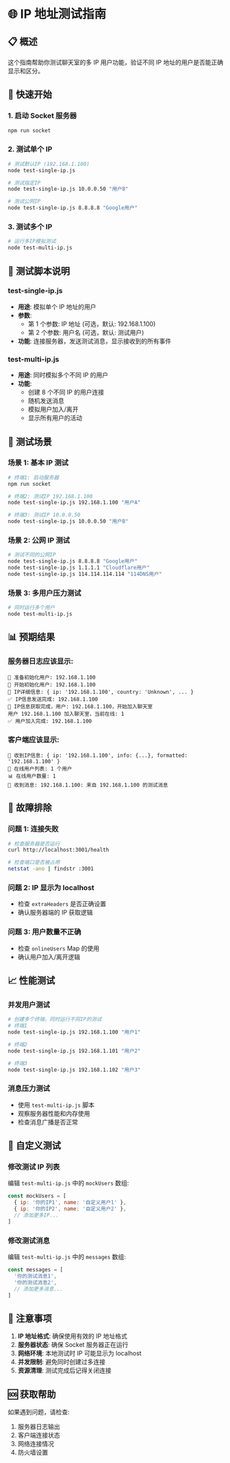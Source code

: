 # 🌐 IP 地址测试指南

## 📋 概述

这个指南帮助你测试聊天室的多 IP 用户功能，验证不同 IP 地址的用户是否能正确显示和区分。

## 🚀 快速开始

### 1. 启动 Socket 服务器

```bash
npm run socket
```

### 2. 测试单个 IP

```bash
# 测试默认IP (192.168.1.100)
node test-single-ip.js

# 测试指定IP
node test-single-ip.js 10.0.0.50 "用户B"

# 测试公网IP
node test-single-ip.js 8.8.8.8 "Google用户"
```

### 3. 测试多个 IP

```bash
# 运行多IP模拟测试
node test-multi-ip.js
```

## 📝 测试脚本说明

### test-single-ip.js

- **用途**: 模拟单个 IP 地址的用户
- **参数**:
  - 第 1 个参数: IP 地址 (可选，默认: 192.168.1.100)
  - 第 2 个参数: 用户名 (可选，默认: 测试用户)
- **功能**: 连接服务器，发送测试消息，显示接收到的所有事件

### test-multi-ip.js

- **用途**: 同时模拟多个不同 IP 的用户
- **功能**:
  - 创建 8 个不同 IP 的用户连接
  - 随机发送消息
  - 模拟用户加入/离开
  - 显示所有用户的活动

## 🎯 测试场景

### 场景 1: 基本 IP 测试

```bash
# 终端1: 启动服务器
npm run socket

# 终端2: 测试IP 192.168.1.100
node test-single-ip.js 192.168.1.100 "用户A"

# 终端3: 测试IP 10.0.0.50
node test-single-ip.js 10.0.0.50 "用户B"
```

### 场景 2: 公网 IP 测试

```bash
# 测试不同的公网IP
node test-single-ip.js 8.8.8.8 "Google用户"
node test-single-ip.js 1.1.1.1 "Cloudflare用户"
node test-single-ip.js 114.114.114.114 "114DNS用户"
```

### 场景 3: 多用户压力测试

```bash
# 同时运行多个用户
node test-multi-ip.js
```

## 📊 预期结果

### 服务器日志应该显示:

```
🎯 准备初始化用户: 192.168.1.100
🚀 开始初始化用户: 192.168.1.100
📍 IP详细信息: { ip: '192.168.1.100', country: 'Unknown', ... }
✅ IP信息发送完成: 192.168.1.100
🔄 IP信息获取完成，用户: 192.168.1.100，开始加入聊天室
用户 192.168.1.100 加入聊天室，当前在线: 1
✅ 用户加入完成: 192.168.1.100
```

### 客户端应该显示:

```
📍 收到IP信息: { ip: '192.168.1.100', info: {...}, formatted: '192.168.1.100' }
👥 在线用户列表: 1 个用户
📊 在线用户数量: 1
💬 收到消息: 192.168.1.100: 来自 192.168.1.100 的测试消息
```

## 🔧 故障排除

### 问题 1: 连接失败

```bash
# 检查服务器是否运行
curl http://localhost:3001/health

# 检查端口是否被占用
netstat -ano | findstr :3001
```

### 问题 2: IP 显示为 localhost

- 检查 `extraHeaders` 是否正确设置
- 确认服务器端的 IP 获取逻辑

### 问题 3: 用户数量不正确

- 检查 `onlineUsers` Map 的使用
- 确认用户加入/离开逻辑

## 📈 性能测试

### 并发用户测试

```bash
# 创建多个终端，同时运行不同IP的测试
# 终端1
node test-single-ip.js 192.168.1.100 "用户1"

# 终端2
node test-single-ip.js 192.168.1.101 "用户2"

# 终端3
node test-single-ip.js 192.168.1.102 "用户3"
```

### 消息压力测试

- 使用 `test-multi-ip.js` 脚本
- 观察服务器性能和内存使用
- 检查消息广播是否正常

## 🎨 自定义测试

### 修改测试 IP 列表

编辑 `test-multi-ip.js` 中的 `mockUsers` 数组:

```javascript
const mockUsers = [
  { ip: '你的IP1', name: '自定义用户1' },
  { ip: '你的IP2', name: '自定义用户2' },
  // 添加更多IP...
]
```

### 修改测试消息

编辑 `test-multi-ip.js` 中的 `messages` 数组:

```javascript
const messages = [
  '你的测试消息1',
  '你的测试消息2',
  // 添加更多消息...
]
```

## 📝 注意事项

1. **IP 地址格式**: 确保使用有效的 IP 地址格式
2. **服务器状态**: 确保 Socket 服务器正在运行
3. **网络环境**: 本地测试时 IP 可能显示为 localhost
4. **并发限制**: 避免同时创建过多连接
5. **资源清理**: 测试完成后记得关闭连接

## 🆘 获取帮助

如果遇到问题，请检查:

1. 服务器日志输出
2. 客户端连接状态
3. 网络连接情况
4. 防火墙设置
